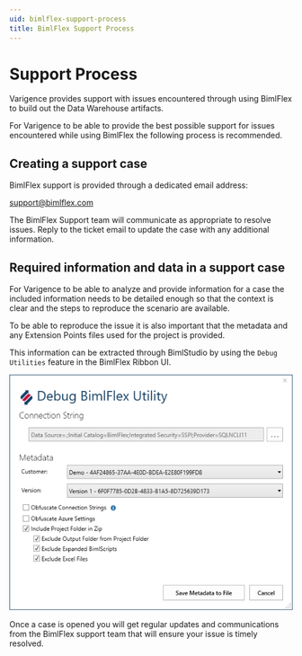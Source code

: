 ```yaml
---
uid: bimlflex-support-process
title: BimlFlex Support Process
---
```

# Support Process

Varigence provides support with issues encountered through using BimlFlex to build out the Data Warehouse artifacts.

For Varigence to be able to provide the best possible support for issues encountered while using BimlFlex the following process is recommended.

## Creating a support case

BimlFlex support is provided through a dedicated email address:

[support@bimlflex.com](mailto:support@bimlflex.com)

The BimlFlex Support team will communicate as appropriate to resolve issues. Reply to the ticket email to update the case with any additional information.

## Required information and data in a support case

For Varigence to be able to analyze and provide information for a case the included information needs to be detailed enough so that the context is clear and the steps to reproduce the scenario are available.

To be able to reproduce the issue it is also important that the metadata and any Extension Points files used for the project is provided.

This information can be extracted through BimlStudio by using the `Debug Utilities` feature in the BimlFlex Ribbon UI.

![Debug Utilities -center -50%](images/bimlflex-ss-v5-debug-bimlflex-utility.png "Debug Utilities")

Once a case is opened you will get regular updates and communications from the BimlFlex support team that will ensure your issue is timely resolved.